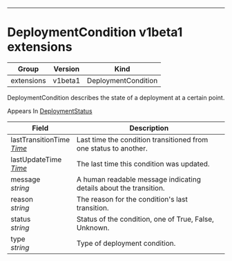 

-----------
# DeploymentCondition v1beta1 extensions



Group        | Version     | Kind
------------ | ---------- | -----------
extensions | v1beta1 | DeploymentCondition







DeploymentCondition describes the state of a deployment at a certain point.

<aside class="notice">
Appears In <a href="#deploymentstatus-v1beta1">DeploymentStatus</a> </aside>

Field        | Description
------------ | -----------
lastTransitionTime <br /> *[Time](#time-v1)*  | Last time the condition transitioned from one status to another.
lastUpdateTime <br /> *[Time](#time-v1)*  | The last time this condition was updated.
message <br /> *string*  | A human readable message indicating details about the transition.
reason <br /> *string*  | The reason for the condition's last transition.
status <br /> *string*  | Status of the condition, one of True, False, Unknown.
type <br /> *string*  | Type of deployment condition.






